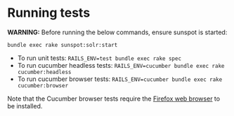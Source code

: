 # Running tests

**WARNING:** Before running the below commands, ensure sunspot is started:

    bundle exec rake sunspot:solr:start

* To run unit tests:
`RAILS_ENV=test bundle exec rake spec`
* To run cucumber headless tests:
`RAILS_ENV=cucumber bundle exec rake cucumber:headless`
* To run cucumber browser tests:
`RAILS_ENV=cucumber bundle exec rake cucumber:browser`

Note that the Cucumber browser tests require the [Firefox web browser](http://www.mozilla.org/en-US/firefox/) to be installed.
